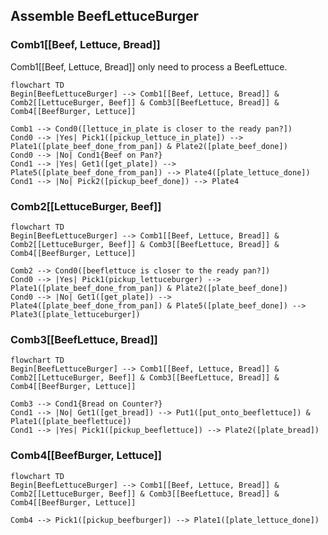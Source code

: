 ## Assemble BeefLettuceBurger



### Comb1[[Beef, Lettuce, Bread]]
Comb1[[Beef, Lettuce, Bread]] only need to process a BeefLettuce.
```mermaid
flowchart TD
Begin[BeefLettuceBurger] --> Comb1[[Beef, Lettuce, Bread]] & Comb2[[LettuceBurger, Beef]] & Comb3[[BeefLettuce, Bread]] & Comb4[[BeefBurger, Lettuce]]

Comb1 --> Cond0([lettuce_in_plate is closer to the ready pan?])
Cond0 --> |Yes| Pick1([pickup_lettuce_in_plate]) --> Plate1([plate_beef_done_from_pan]) & Plate2([plate_beef_done])
Cond0 --> |No| Cond1{Beef on Pan?}
Cond1 --> |Yes| Get1([get_plate]) --> Plate5([plate_beef_done_from_pan]) --> Plate4([plate_lettuce_done])
Cond1 --> |No| Pick2([pickup_beef_done]) --> Plate4
```


### Comb2[[LettuceBurger, Beef]]

```mermaid
flowchart TD
Begin[BeefLettuceBurger] --> Comb1[[Beef, Lettuce, Bread]] & Comb2[[LettuceBurger, Beef]] & Comb3[[BeefLettuce, Bread]] & Comb4[[BeefBurger, Lettuce]]

Comb2 --> Cond0([beeflettuce is closer to the ready pan?])
Cond0 --> |Yes| Pick1(pickup_lettuceburger) --> Plate1([plate_beef_done_from_pan]) & Plate2([plate_beef_done])
Cond0 --> |No| Get1([get_plate]) --> Plate4([plate_beef_done_from_pan]) & Plate5([plate_beef_done]) --> Plate3([plate_lettuceburger])
```


### Comb3[[BeefLettuce, Bread]]

```mermaid
flowchart TD
Begin[BeefLettuceBurger] --> Comb1[[Beef, Lettuce, Bread]] & Comb2[[LettuceBurger, Beef]] & Comb3[[BeefLettuce, Bread]] & Comb4[[BeefBurger, Lettuce]]

Comb3 --> Cond1{Bread on Counter?}
Cond1 --> |No| Get1([get_bread]) --> Put1([put_onto_beeflettuce]) & Plate1([plate_beeflettuce])
Cond1 --> |Yes| Pick1([pickup_beeflettuce]) --> Plate2([plate_bread])
```

### Comb4[[BeefBurger, Lettuce]]

```mermaid
flowchart TD
Begin[BeefLettuceBurger] --> Comb1[[Beef, Lettuce, Bread]] & Comb2[[LettuceBurger, Beef]] & Comb3[[BeefLettuce, Bread]] & Comb4[[BeefBurger, Lettuce]]

Comb4 --> Pick1([pickup_beefburger]) --> Plate1([plate_lettuce_done])

```
